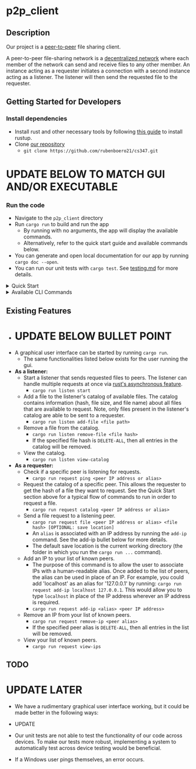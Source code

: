 # p2p_client

## Description
Our project is a [peer-to-peer](https://en.wikipedia.org/wiki/Peer-to-peer) file sharing client.

A peer-to-peer file-sharing network is a [decentralized network](https://en.wikipedia.org/wiki/Decentralized_web) where each member of the network can send and receive files to any other member. An instance acting as a requester initiates a connection with a second instance acting as a listener. The listener will then send the requested file to the requester.

## Getting Started for Developers
### Install dependencies
- Install rust and other necessary tools by following [this guide](https://doc.rust-lang.org/book/ch01-01-installation.html) to install rustup.
- Clone [our repository](https://github.com/rubenboero21/cs347)
  - `git clone https://github.com/rubenboero21/cs347.git`

# UPDATE BELOW TO MATCH GUI AND/OR EXECUTABLE
### Run the code
- Navigate to the `p2p_client` directory
- Run `cargo run` to build and run the app
  - By running with no arguments, the app will display the available commands.
  - Alternatively, refer to the quick start guide and available commands below.
- You can generate and open local documentation for our app by running `cargo doc --open`.
- You can run our unit tests with `cargo test`. See [testing.md](https://github.com/rubenboero21/cs347/blob/main/doc/testing.md) for more details.

<details>
<summary>Quick Start</summary>

### Sending Files
1. Choose a file that you want to make available for download
2. Add the file to your catalog with `cargo run listen add-file <file path>`
3. Start listening for incoming requests with `cargo run listen start`

### Downloading Files
1. Get the IP address of the peer you want to request a file from
2. Check they are online with `cargo run request ping <IP address>`
3. If they are online, figure out what files they have available for download with `cargo run request catalog <IP address>`
4. Choose one of the files they have available, and copy its hash
5. Request the file (and optionally choose where to save it) with `cargo run request file <IP address> <file hash> [save path]`

### Testing File Transfers Locally
- Open 2 terminal windows
- Use the first window as the sender. Follow the above instructions for sending files in this window
- Use the second window as the requester. Follow the above instructions for downloading files in this window.   
  - You can use `127.0.0.1` (localhost) as the IP address to request from, or you can specify the IP address of your machine on your network
  - **WARNING**: If you try to save the file in the same directory as you are uploading it from, the sender and requester will be reading and writing to the same file, which will likely corrupt the file's contents.
</details>

<details>
<summary>Available CLI Commands</summary>

### `listen` subcommand
  - Listen for incoming file requests:
    - `cargo run listen start`
  - Add a file to your local catalog of files available to download:
    - `cargo run listen add-file <path to file>`
  - Remove a file from your local catalog:
    - `cargo run listen remove-file <file hash>`
    - If the file hash is `DELETE-ALL`, all entries in the catalog will be deleted
  - View your local catalog:
    - `cargo run listen view-catalog`
### `request` subcommand
  - Send a file request to a listening peer:
    - `cargo run request file <peer IP address or alias> <file hash> [OPTIONAL: save location]`
    - An `alias` is associated with an IP address by running the `add-ip` command
  - Request the catalog of a specific peer:
    - `cargo run request catalog <peer IP address or alias>`
    - An `alias` is associated with an IP address by running the `add-ip` command
  - Check if a specific peer is up and listening for requests:
    - `cargo run request ping <peer IP address or alias>`
    - An `alias` is associated with an IP address by running the `add-ip` command
  - Add an IP to your list of known peers:
    - `cargo run request add-ip <alias> <peer IP address>`
  - Remove an IP from your list of known peers:
    - `cargo run request remove-ip <peer alias>`
    - If the peer alias is `DELETE-ALL`, all entries in the list of peers will be deleted
  - View your local list of known peers:
    - `cargo run request view-ips`
</details>


## Existing Features
- # UPDATE BELOW BULLET POINT
- A graphical user interface can be started by running `cargo run`. 
  - The same functionalities listed below exists for the user running the gui.
- **As a listener:** 
  - Start a listener that sends requested files to peers. The listener can handle multiple requests at once via [rust's asynchronous feature](https://rust-lang.github.io/async-book/).
    - `cargo run listen start`
  - Add a file to the listener's catalog of available files. The catalog contains information (hash, file size, and file name) about all files that are available to request. Note, only files present in the listener's catalog are able to be sent to a requester.
    - `cargo run listen add-file <file path>`
  - Remove a file from the catalog.
    - `cargo run listen remove-file <file hash>`
    - If the specified file hash is `DELETE-ALL`, then all entries in the catalog will be removed.
  - View the catalog.
    - `cargo run listen view-catalog`
- **As a requester:**
  - Check if a specific peer is listening for requests.
    - `cargo run request ping <peer IP address or alias>`
  - Request the catalog of a specific peer. This allows the requester to get the hash of a file they want to request. See the Quick Start section above for a typical flow of commands to run in order to request a file.
    - `cargo run request catalog <peer IP address or alias>`
  - Send a file request to a listening peer.
    - `cargo run request file <peer IP address or alias> <file hash> [OPTIONAL: save location]`
    - An `alias` is associated with an IP address by running the `add-ip` command. See the add-ip bullet below for more details.
    - The default save location is the current working directory (the folder in which you run the `cargo run ...` command).
  - Add an IP to your list of known peers.
    - The purpose of this command is to allow the user to associate IPs with a human-readable alias. Once added to the list of peers, the alias can be used in place of an IP. For example, you could add 'localhost' as an alias for '127.0.0.1' by running: `cargo run request add-ip localhost 127.0.0.1`. This would allow you to type `localhost` in place of the IP address wherever an IP address is required.
    - `cargo run request add-ip <alias> <peer IP address>`
  - Remove an IP from your list of known peers.
    - `cargo run request remove-ip <peer alias>`
    - If the specified peer alias is `DELETE-ALL`, then all entries in the list will be removed.
  - View your list of known peers.
    - `cargo run request view-ips`


## TODO
# UPDATE LATER
- We have a rudimentary graphical user interface working, but it could be made better in the following ways:
 - UPDATE

- Our unit tests are not able to test the functionality of our code across devices. To make our tests more robust, implementing a system to automatically test across device testing would be beneficial.
- If a Windows user pings themselves, an error occurs.
